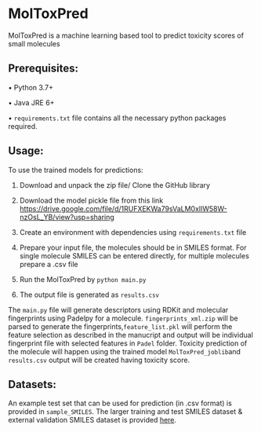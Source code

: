 # MolToxPred
MolToxPred is a machine learning based tool to predict toxicity scores of small molecules


## Prerequisites:

•	Python 3.7+

•	Java JRE 6+

•	`requirements.txt` file contains all the necessary python packages required.

## Usage:

To use the trained models for predictions:

1. Download and unpack the zip file/ Clone the GitHub library
2. Download the model pickle file from this link https://drive.google.com/file/d/1RUFXEKWa79sVaLM0xIlW58W-nzOsL_YB/view?usp=sharing

3. Create an environment with dependencies using `requirements.txt` file

4. Prepare your input file, the molecules should be in SMILES format. For single molecule SMILES can be entered directly, for multiple molecules prepare a .csv file 

5. Run the MolToxPred by `python main.py`

6. The output file is generated as `results.csv` 
  
The `main.py` file will generate descriptors using RDKit and molecular fingerprints using Padelpy for a molecule. `fingerprints_xml.zip` will be parsed to generate the fingerprints,`feature_list.pkl` will perform the feature selection as described in the manucript and output will be individual fingerprint file with selected features in `Padel` folder. Toxicity prediction of the molecule will happen using the trained model `MolToxPred_joblib`and `results.csv` output will be created having toxicity score.

## Datasets:
An example test set that can be used for prediction (in .csv format) is provided in `sample_SMILES`. The larger training and test SMILES dataset & external validation SMILES dataset is provided [here](https://doi.org/10.5281/zenodo.8106797).

